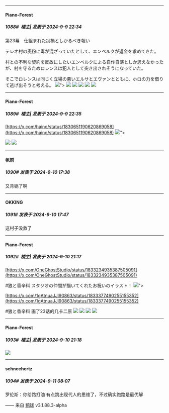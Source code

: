 ﻿
*****

####  Piano-Forest  
##### 1088#         楼主| 发表于 2024-9-9 22:34

第23幕　仕組まれた災禍としかるべき報い

テレオ村の麦粉に毒が混ざっていたとして、エンベルクが返金を求めてきた。

村との不利な契約を反故にしたいエンベルクによる自作自演としか思えなかったが、村を守るためロレンスは犯人として突き出されそうになっていた。

そこでロレンスは同じく立場の悪いエルサとエヴァンとともに、ホロの力を借りて逃げ出そうと考える。
<img src="https://p.sda1.dev/19/8622b1c5f9e4667b37df518903be3583/5c9bad69454c1c6a4767c438e41a05f9 _3_.jpg" referrerpolicy="no-referrer">">
<img src="https://p.sda1.dev/19/d24b5c417b67d7438b3558b615a01efd/cd489c13c94f493d499dd5f5649c3675 _3_.jpg" referrerpolicy="no-referrer">
<img src="https://p.sda1.dev/19/2eccd0c672c575caf3c3117faa100cf3/7f8aa4183bd3788ef49109b0a4a430ef _3_.jpg" referrerpolicy="no-referrer">
<img src="https://p.sda1.dev/19/f9f008f3ada39f2a174ce1b1e6e06cd8/4b8641ba44675a441c29264597bc7752 _3_.jpg" referrerpolicy="no-referrer">
<img src="https://p.sda1.dev/19/bb4da3dccc6e0fa20ac6a262eea1e44b/7bcddca312574973e63ee9e0fea03578 _3_.jpg" referrerpolicy="no-referrer">
<img src="https://p.sda1.dev/19/033aa1f5cf3be8a9077ab0ac77743892/3ae0429861d96b4e8b06459768ca7c64 _3_.jpg" referrerpolicy="no-referrer">

*****

####  Piano-Forest  
##### 1089#         楼主| 发表于 2024-9-9 22:35

[https://x.com/haino/status/1830651190620869058](https://x.com/haino/status/1830651190620869058)
<img src="https://p.sda1.dev/19/d5901044d899f7fe11020dc0629df8b9/20240909_223451.jpg" referrerpolicy="no-referrer">">

<img src="https://p.sda1.dev/19/8f1ee6ebbf21e0907cd976e6b24429a8/20240909_223514.jpg" referrerpolicy="no-referrer">
<img src="https://p.sda1.dev/19/2adbc7175357d723fba1966dd31d617f/20240909_223519.jpg" referrerpolicy="no-referrer">


*****

####  帆前  
##### 1090#       发表于 2024-9-10 17:38

又背锅了啊


*****

####  OKKING  
##### 1091#       发表于 2024-9-10 17:47

这村子没救了


*****

####  Piano-Forest  
##### 1092#         楼主| 发表于 2024-9-10 21:17

[https://x.com/OneGhostStudio/status/1833234935387505091](https://x.com/OneGhostStudio/status/1833234935387505091)

#狼と香辛料 スタジオの仲間が描いてくれたお祝いのイラスト！
<img src="https://p.sda1.dev/19/37b95c13ccaaeb1ec0281e7e6de7a84e/20240910_211530.jpg" referrerpolicy="no-referrer">">

[https://x.com/1gAtnuaJJl90863/status/1833377490255155352](https://x.com/1gAtnuaJJl90863/status/1833377490255155352)

#狼と香辛料 画了23话的几卡二原
<img src="https://p.sda1.dev/19/2fecef30ea4bdb6281c332fb4f6b7bc9/20240910_211531.jpg" referrerpolicy="no-referrer">
<img src="https://p.sda1.dev/19/a33f12321583091c512d527f7a61b520/20240910_211533.jpg" referrerpolicy="no-referrer">
<img src="https://p.sda1.dev/19/0026ae0dd4340b7ebd927a1bac867775/20240910_211534.jpg" referrerpolicy="no-referrer">
<img src="https://p.sda1.dev/19/d8d9ee7563a078aa76f8ad57c7ea47ba/20240910_211535.jpg" referrerpolicy="no-referrer">

*****

####  Piano-Forest  
##### 1093#         楼主| 发表于 2024-9-10 21:18

<img src="https://p.sda1.dev/19/5367d900bcc91563c88ba94bfbc0ee70/20240910_210039.jpg" referrerpolicy="no-referrer">


*****

####  schneehertz  
##### 1094#       发表于 2024-9-11 08:07

罗伦斯：你给路打油
有点跳出现代人的思维了，不过确实跑路是最优解

—— 来自 [鹅球](https://www.pgyer.com/xfPejhuq) v3.1.88.3-alpha

